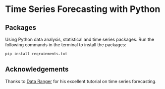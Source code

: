 # Time Series Forecasting with Python

## Packages

Using Python data analysis, statistical and time series packages. Run the following commands in the terminal to install the packages:

``` bash
pip install reqruiements.txt
```

## Acknowledgements

Thanks to [Data Ranger](https://www.youtube.com/@dataranger7582) for his excellent tutorial on time series forecasting.
